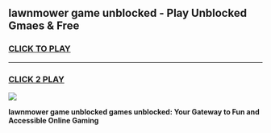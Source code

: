 
## lawnmower game unblocked - Play Unblocked Gmaes & Free
<h3>
<a href="https://news.freeplayer.one?title=lawnmower_game_unblocked&ref=23F">CLICK TO PLAY</a></h3>
<hr>

<h3>
<a href="https://news.freeplayer.one?title=lawnmower_game_unblocked&ref=23F">CLICK 2 PLAY</a>
  
</h3>

<a href="https://news.freeplayer.one?title=lawnmower_game_unblocked&ref=23F/"><img src="https://clearcache.store/games.png"></a>


**lawnmower game unblocked games unblocked: Your Gateway to Fun and Accessible Online Gaming**

